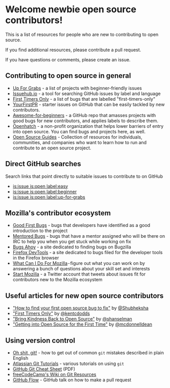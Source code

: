# Welcome newbie open source contributors!

This is a list of resources for people who are new to contributing to open source. 

If you find additional resources, please contribute a pull request. 

If you have questions or comments, please create an issue.

## Contributing to open source in general
- [Up For Grabs](http://up-for-grabs.net/#/) - a list of projects with beginner-friendly issues
- [Issuehub.io](http://issuehub.io/) - a tool for searching GitHub issues by label and language
- [First Timers Only](http://www.firsttimersonly.com/) - a list of bugs that are labelled "first-timers-only"
- [YourFirstPR](https://twitter.com/yourfirstpr) - starter issues on GitHub that can be easily tackled by new contributors.
- [Awesome-for-beginners](https://github.com/MunGell/awesome-for-beginners) - a GitHub repo that amasses projects with good bugs for new contributors, and applies labels to describe them.
- [Openhatch](https://openhatch.org/) - a non-profit organization that helps lower barriers of entry into open source. You can find bugs and projects here, as well.
- [Open Source Guides](https://opensource.guide/how-to-contribute/) - Collection of resources for individuals, communities, and companies who want to learn how to run and contribute to an open source project.

## Direct GitHub searches
Search links that point directly to suitable issues to contribute to on GitHub
- [is:issue is:open label:easy](https://github.com/search?utf8=%E2%9C%93&q=is%3Aissue+is%3Aopen+label%3Aeasy)
- [is:issue is:open label:beginner](https://github.com/search?utf8=%E2%9C%93&q=is%3Aissue+is%3Aopen+label%3Abeginner)
- [is:issue is:open label:up-for-grabs](https://github.com/search?utf8=%E2%9C%93&q=is%3Aissue+is%3Aopen+label%3Aup-for-grabs)

## Mozilla's contributor ecosystem
- [Good First Bugs](https://bugzil.la/sw:%22[good%20first%20bug]%22&limit=0) - bugs that developers have identified as a good introduction to the project
- [Mentored Bugs](https://bugzilla.mozilla.org/buglist.cgi?quicksearch=mentor%3A%40) - bugs that have a mentor assigned who will be there on IRC to help you when you get stuck while working on fix
- [Bugs Ahoy](http://www.joshmatthews.net/bugsahoy/) - a site dedicated to finding bugs on Bugzilla
- [Firefox DevTools](http://firefox-dev.tools/) - a site dedicated to bugs filed for the developer tools in the Firefox browser
- [What Can I Do For Mozilla](http://whatcanidoformozilla.org/) - figure out what you can work on by answering a bunch of questions about your skill set and interests
- [Start Mozilla](https://twitter.com/StartMozilla) - a Twitter account that tweets about issues fit for contributors new to the Mozilla ecosystem

## Useful articles for new open source contributors
- ["How to find your first open source bug to fix"](https://medium.freecodecamp.com/finding-your-first-open-source-project-or-bug-to-work-on-1712f651e5ba#.slc8i2h1l) by [@Shubheksha](https://github.com/Shubheksha)
- ["First Timers Only"](https://medium.com/@kentcdodds/first-timers-only-78281ea47455) by [@kentcdodds](https://github.com/kentcdodds)
- ["Bring Kindness Back to Open Source"](http://www.hanselman.com/blog/BringKindnessBackToOpenSource.aspx) by [@shanselman](https://github.com/shanselman)
- ["Getting into Open Source for the First Time"](http://www.nearform.com/nodecrunch/first-time-with-open-source) by [@mcdonnelldean](https://github.com/mcdonnelldean)

## Using version control
- [Oh shit, git!](http://ohshitgit.com/) - how to get out of common `git` mistakes described in plain English
- [Atlassian Git Tutorials](https://www.atlassian.com/git/tutorials/) - various tutorials on using `git`
- [GitHub Git Cheat Sheet](https://education.github.com/git-cheat-sheet-education.pdf) (PDF)
- [freeCodeCamp's Wiki on Git Resources](http://forum.freecodecamp.com/t/wiki-git-resources/13136)
- [GitHub Flow](https://www.youtube.com/watch?v=juLIxo42A_s) - GitHub talk on how to make a pull request
